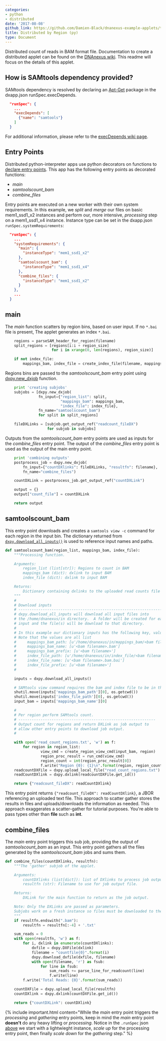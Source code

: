 ```yaml
---
categories:
- python
- distributed
date: '2017-08-08'
github_link: https://github.com/Damien-Black/dnanexus-example-applets/tree/master/Tutorials/python/samtools_count_distr_region_py
title: Distributed by Region (py)
type: Document
---
```

Distributed count of reads in BAM format file. Documentation to create a distributed applet can be found on the [DNAnexus wiki](https://wiki.dnanexus.com/Developer-Tutorials/Parallelize-Your-App). This readme will focus on the details of this applet.

## How is SAMtools dependency provided?
SAMtools dependency is resolved by declaring an [Apt-Get](https://help.ubuntu.com/14.04/serverguide/apt-get.html) package in the dxapp.json runSpec.execDepends.
```json
  "runSpec": {
    ...
    "execDepends": [
      {"name": "samtools"}
    ]
  }
```
For additional information, please refer to the [execDepends wiki page](https://wiki.dnanexus.com/Execution-Environment-Reference#Software-Packages).

## Entry Points
Distributed python-interpreter apps use python decorators on functions to [declare entry points](https://wiki.dnanexus.com/Developer-Tutorials/Parallelize-Your-App#Adding-Entry-Points-to-Your-Code). This app has the following entry points as decorated functions:

* *main* 
* *samtoolscount_bam*
* *combine_files*

Entry points are executed on a new worker with their own system requirements. In this example, we *split* and *merge* our files on basic mem1_ssd1_x2 instances and perform our, more intensive, *processing* step on a mem1_ssd1_x4 instance. Instance type can be set in the dxapp.json `runSpec.systemRequirements`:
```json
  "runSpec": {
    ...
    "systemRequirements": {
      "main": {
        "instanceType": "mem1_ssd1_x2"
      },
      "samtoolscount_bam": {
        "instanceType": "mem1_ssd1_x4"
      },
      "combine_files": {
        "instanceType": "mem1_ssd1_x2"
      }
    },
    ...
  }
```
## main
The *main* function scatters by region bins, based on user input. If no `*.bai` file is present, The applet generates an index `*.bai`.
```python
    regions = parseSAM_header_for_region(filename)
    split_regions = [regions[i:i + region_size]
                     for i in xrange(0, len(regions), region_size)]

    if not index_file:
        mappings_bam, index_file = create_index_file(filename, mappings_bam)
```
Regions bins are passed to the *samtoolscount_bam* entry point using [dxpy.new_dxjob](http://autodoc.dnanexus.com/bindings/python/current/dxpy_apps.html?highlight=new_dxjob#dxpy.bindings.dxjob.new_dxjob) function.
```python
    print 'creating subjobs'
    subjobs = [dxpy.new_dxjob(
               fn_input={"region_list": split,
                         "mappings_bam": mappings_bam,
                         "index_file": index_file},
               fn_name="samtoolscount_bam")
               for split in split_regions]

    fileDXLinks = [subjob.get_output_ref("readcount_fileDX")
                   for subjob in subjobs]
```
Outputs from the *samtoolscount_bam* entry points are used as inputs for the *combine_files* entry point. The output of the *combine_files* entry point is used as the output of the main entry point.
```python
    print 'combining outputs'
    postprocess_job = dxpy.new_dxjob(
        fn_input={"countDXlinks": fileDXLinks, "resultfn": filename},
        fn_name="combine_files")

    countDXLink = postprocess_job.get_output_ref("countDXLink")

    output = {}
    output["count_file"] = countDXLink

    return output
```

## samtoolscount_bam
This entry point downloads and creates a `samtools view -c` command for each region in the input bin. The dictionary returned from [`dxpy.download_all_inputs()`]() is used to reference input names and paths.
```python
def samtoolscount_bam(region_list, mappings_bam, index_file):
    """Processing function.

    Arguments:
        region_list (list[str]): Regions to count in BAM
        mappings_bam (dict): dxlink to input BAM
        index_file (dict): dxlink to input BAM

    Returns:
        Dictionary containing dxlinks to the uploaded read counts file
    """
    #
    # Download inputs
    # -------------------------------------------------------------------
    # dxpy.download_all_inputs will download all input files into
    # the /home/dnanexus/in directory.  A folder will be created for each
    # input and the file(s) will be download to that directory.
    #
    # In this example our dictionary inputs has the following key, value pairs
    # Note that the values are all list
    #     mappings_bam_path: [u'/home/dnanexus/in/mappings_bam/<bam filename>.bam']
    #     mappings_bam_name: [u'<bam filename>.bam']
    #     mappings_bam_prefix: [u'<bam filename>']
    #     index_file_path: [u'/home/dnanexus/in/index_file/<bam filename>.bam.bai']
    #     index_file_name: [u'<bam filename>.bam.bai']
    #     index_file_prefix: [u'<bam filename>']
    #

    inputs = dxpy.download_all_inputs()

    # SAMtools view command requires the bam and index file to be in the same
    shutil.move(inputs['mappings_bam_path'][0], os.getcwd())
    shutil.move(inputs['index_file_path'][0], os.getcwd())
    input_bam = inputs['mappings_bam_name'][0]

    #
    # Per region perform SAMtools count.
    # --------------------------------------------------------------
    # Output count for regions and return DXLink as job output to
    # allow other entry points to download job output.
    #

    with open('read_count_regions.txt', 'w') as f:
        for region in region_list:
                view_cmd = create_region_view_cmd(input_bam, region)
                region_proc_result = run_cmd(view_cmd)
                region_count = int(region_proc_result[0])
                f.write("Region {0}: {1}\n".format(region, region_count))
    readcountDXFile = dxpy.upload_local_file("read_count_regions.txt")
    readCountDXlink = dxpy.dxlink(readcountDXFile.get_id())

    return {"readcount_fileDX": readCountDXlink}
```
This entry point returns `{"readcount_fileDX": readCountDXlink}`, a JBOR referencing an uploaded text file. This approach to scatter gather stores the results in files and uploads/downloads the information as needed. This approach exaggerates a scatter-gather for tutorial purposes. You're able to pass types other than **file** such as **int**.
## combine_files
The *main* entry point triggers this sub job, providing the output of *samtoolscount_bam* as an input. This entry point gathers all the files generated by the *samtoolscount_bam* jobs and sums them.
```python
def combine_files(countDXlinks, resultfn):
    """The 'gather' subjob of the applet.

    Arguments:
        countDXlinks (list[dict]): list of DXlinks to process job output files.
        resultfn (str): Filename to use for job output file.

    Returns:
        DXLink for the main function to return as the job output.

    Note: Only the DXLinks are passed as parameters.
    Subjobs work on a fresh instance so files must be downloaded to the machine
    """
    if resultfn.endswith(".bam"):
        resultfn = resultfn[:-4] + '.txt'

    sum_reads = 0
    with open(resultfn, 'w') as f:
        for i, dxlink in enumerate(countDXlinks):
            dxfile = dxpy.DXFile(dxlink)
            filename = "countfile{0}".format(i)
            dxpy.download_dxfile(dxfile, filename)
            with open(filename, 'r') as fsub:
                for line in fsub:
                    sum_reads += parse_line_for_readcount(line)
                    f.write(line)
        f.write('Total Reads: {0}'.format(sum_reads))

    countDXFile = dxpy.upload_local_file(resultfn)
    countDXlink = dxpy.dxlink(countDXFile.get_id())

    return {"countDXLink": countDXlink}
```

{% include important.html content="While the _main_ entry point triggers the _processing_ and _gathering_ entry points, keep in mind the _main_ entry point **doesn't** do any heavy lifting or _processing_. Notice in the `.runSpec` json [above](#Entry-Points) we start with a lightwieght instance, _scale up_ for the processing entry point, then finally _scale down_ for the _gathering_ step." %}
